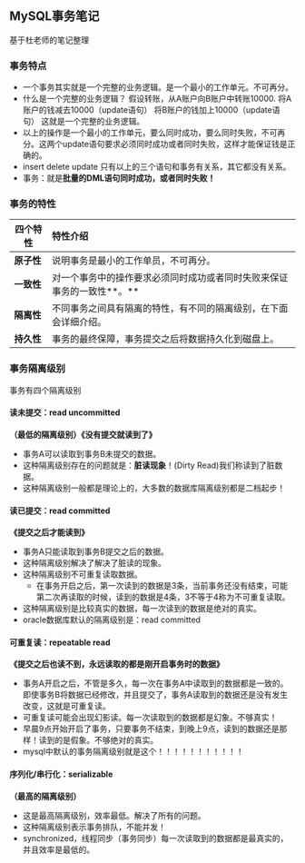 ## MySQL事务笔记

基于杜老师的笔记整理

### 事务特点

- 一个事务其实就是一个完整的业务逻辑。是一个最小的工作单元。不可再分。
- 什么是一个完整的业务逻辑？ 假设转账，从A账户向B账户中转账10000. 将A账户的钱减去10000（update语句） 将B账户的钱加上10000（update语句） 这就是一个完整的业务逻辑。
- 以上的操作是一个最小的工作单元，要么同时成功，要么同时失败，不可再分。这两个update语句要求必须同时成功或者同时失败，这样才能保证钱是正确的。
- insert delete update 只有以上的三个语句和事务有关系，其它都没有关系。
- 事务：就是**批量的DML语句同时成功，或者同时失败！**

### 事务的特性

| 四个特性   | 特性介绍                                                     |
| ---------- | :----------------------------------------------------------- |
| **原子性** | 说明事务是最小的工作单员，不可再分。                         |
| **一致性** | 对一个事务中的操作要求必须同时成功或者同时失败来保证事务的一致性**。** |
| **隔离性** | 不同事务之间具有隔离的特性，有不同的隔离级别，在下面会详细介绍。 |
| **持久性** | 事务的最终保障，事务提交之后将数据持久化到磁盘上。           |

### 事务隔离级别

事务有四个隔离级别

#### **读未提交：read uncommitted**

**（最低的隔离级别）《没有提交就读到了》**

- 事务A可以读取到事务B未提交的数据。
- 这种隔离级别存在的问题就是：**脏读现象**！(Dirty Read)我们称读到了脏数据。
- 这种隔离级别一般都是理论上的，大多数的数据库隔离级别都是二档起步！

#### **读已提交：read committed**

**《提交之后才能读到》**

- 事务A只能读取到事务B提交之后的数据。
- 这种隔离级别解决了解决了脏读的现象。
- 这种隔离级别不可重复读取数据。
  - 在事务开启之后，第一次读到的数据是3条，当前事务还没有结束，可能第二次再读取的时候，读到的数据是4条，3不等于4称为不可重复读取。
- 这种隔离级别是比较真实的数据，每一次读到的数据是绝对的真实。
- oracle数据库默认的隔离级别是：read committed

#### **可重复读：repeatable read**

**《提交之后也读不到，永远读取的都是刚开启事务时的数据》**

- 事务A开启之后，不管是多久，每一次在事务A中读取到的数据都是一致的。即使事务B将数据已经修改，并且提交了，事务A读取到的数据还是没有发生改变，这就是可重复读。
- 可重复读可能会出现幻影读。每一次读取到的数据都是幻象。不够真实！
- 早晨9点开始开启了事务，只要事务不结束，到晚上9点，读到的数据还是那样！读到的是假象。不够绝对的真实。
- mysql中默认的事务隔离级别就是这个！！！！！！！！！！！

#### **序列化/串行化：serializable**

**（最高的隔离级别）**

- 这是最高隔离级别，效率最低。解决了所有的问题。
- 这种隔离级别表示事务排队，不能并发！
- synchronized，线程同步（事务同步）每一次读取到的数据都是最真实的，并且效率是最低的。